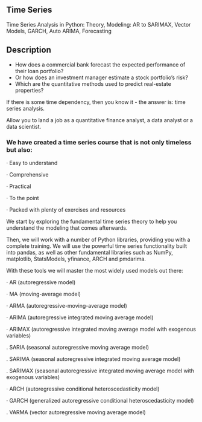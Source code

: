 ## Time Series
Time Series Analysis in Python: Theory, Modeling: AR to SARIMAX, Vector Models, GARCH, Auto ARIMA, Forecasting
## Description
- How does a commercial bank forecast the expected performance of their loan portfolio?
- Or how does an investment manager estimate a stock portfolio’s risk?
- Which are the quantitative methods used to predict real-estate properties?

If there is some time dependency, then you know it - the answer is: time series analysis.

Allow you to land a job as a quantitative finance analyst, a data analyst or a data scientist.

### We have created a time series course that is not only timeless but also:

· Easy to understand

· Comprehensive

· Practical

· To the point

· Packed with plenty of exercises and resources

We start by exploring the fundamental time series theory to help you understand the modeling that comes afterwards.

Then, we will work with a number of Python libraries, providing you with a complete training. We will use the powerful time series functionality built into pandas, as well as other fundamental libraries such as NumPy, matplotlib, StatsModels, yfinance, ARCH and pmdarima.

With these tools we will master the most widely used models out there:

· AR (autoregressive model)

· MA (moving-average model)

· ARMA (autoregressive-moving-average model)

· ARIMA (autoregressive integrated moving average model)

· ARIMAX (autoregressive integrated moving average model with exogenous variables)

. SARIA (seasonal autoregressive moving average model)

. SARIMA (seasonal autoregressive integrated moving average model)

. SARIMAX (seasonal autoregressive integrated moving average model with exogenous variables)

· ARCH (autoregressive conditional heteroscedasticity model)

· GARCH (generalized autoregressive conditional heteroscedasticity model)

. VARMA (vector autoregressive moving average model)
